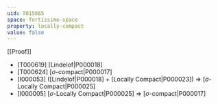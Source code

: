 ```yaml
---
uid: T015665
space: fortissimo-space
property: locally-compact
value: false
---
```

[[Proof]]

* [T000619] [Lindelof|P000018]
* [T000624] [$\sigma$-compact|P000017]
* [I000053] ([Lindelof|P000018] + [Locally Compact|P000023]) => [$\sigma$-Locally Compact|P000025]
* [I000005] [$\sigma$-Locally Compact|P000025] => [$\sigma$-compact|P000017]


